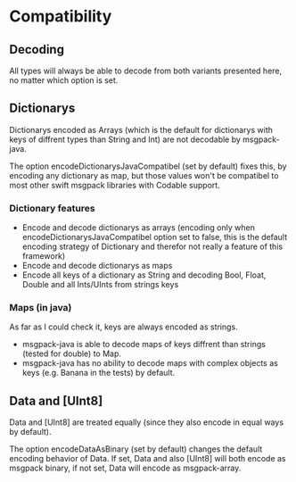 # Compatibility
## Decoding
All types will always be able to decode from both variants presented here, no matter which option is set.
## Dictionarys
Dictionarys encoded as Arrays (which is the default for dictionarys with keys of diffrent types than String and Int) are not decodable by msgpack-java.

The option encodeDictionarysJavaCompatibel (set by default) fixes this, by encoding any dictionary as map, but those values won't be compatibel to most other swift msgpack libraries with Codable support.
### Dictionary features
 - Encode and decode dictionarys as arrays (encoding only when encodeDictionarysJavaCompatibel option set to false, this is the default encoding strategy of Dictionary and therefor not really a feature of this framework)
 - Encode and decode dictionarys as maps
 - Encode all keys of a dictionary as String and decoding Bool, Float, Double and all Ints/UInts from strings keys
 ### Maps (in java)
As far as I could check it, keys are always encoded as strings.
 - msgpack-java is able to decode maps of keys diffrent than strings (tested for double) to Map.
 - msgpack-java has no ability to decode maps with complex objects as keys (e.g. Banana in the tests) by default.
## Data and [UInt8]
Data and [UInt8] are treated equally (since they also encode in equal ways by default).

The option encodeDataAsBinary (set by default) changes the default encoding behavior of Data. If set, Data and also [UInt8] will both encode as msgpack binary, if not set, Data will encode as msgpack-array.
